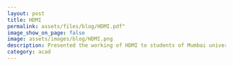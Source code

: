 ```yaml
---
layout: post
title: HDMI
permalink: assets/files/blog/HDMI.pdf"
image_show_on_page: false
image: assets/images/blog/HDMI.png
description: Presented the working of HDMI to students of Mumbai university
category: acad
---
```

